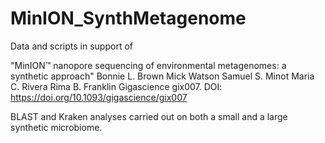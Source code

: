 # MinION_SynthMetagenome

Data and scripts in support of 

"MinION™ nanopore sequencing of environmental metagenomes: a synthetic approach" 
Bonnie L. Brown  Mick Watson  Samuel S. Minot  Maria C. Rivera  Rima B. Franklin
Gigascience gix007. DOI: https://doi.org/10.1093/gigascience/gix007

BLAST and Kraken analyses carried out on both a small and a large synthetic microbiome.
